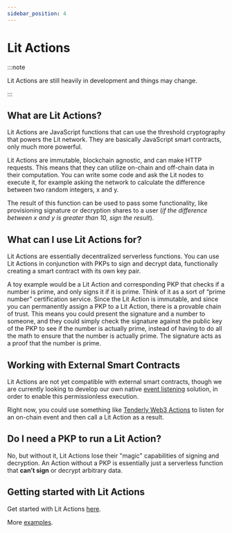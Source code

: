 ```yaml
---
sidebar_position: 4
---
```


# Lit Actions

:::note

Lit Actions are still heavily in development and things may change.

:::

## What are Lit Actions?

Lit Actions are JavaScript functions that can use the threshold cryptography that powers the Lit network. They are basically JavaScript smart contracts, only much more powerful.

Lit Actions are immutable, blockchain agnostic, and can make HTTP requests. This means that they can utilize on-chain and off-chain data in their computation. You can write some code and ask the Lit nodes to execute it, for example asking the network to calculate the difference between two random integers, x and y. 

The result of this function can be used to pass some functionality, like provisioning signature or decryption shares to a user (*if the difference between x and y is greater than 10, sign the result*).

## What can I use Lit Actions for?

Lit Actions are essentially decentralized serverless functions. You can use Lit Actions in conjunction with PKPs to sign and decrypt data, functionally creating a smart contract with its own key pair. 

A toy example would be a Lit Action and corresponding PKP that checks if a number is prime, and only signs it if it is prime.  Think of it as a sort of “prime number” certification service.  Since the Lit Action is immutable, and since you can permanently assign a PKP to a Lit Action, there is a provable chain of trust.  This means you could present the signature and a number to someone, and they could simply check the signature against the public key of the PKP to see if the number is actually prime, instead of having to do all the math to ensure that the number is actually prime.  The signature acts as a proof that the number is prime.  

## Working with External Smart Contracts

Lit Actions are not yet compatible with external smart contracts, though we are currently looking to develop our own native [event listening](https://litprotocol.notion.site/Event-based-triggers-for-PKPs-0b22532c571f4dffb08d6e84e9c5dd04) solution, in order to enable this permissionless execution. 

Right now, you could use something like [Tenderly Web3 Actions](https://docs.tenderly.co/web3-actions/intro-to-web3-actions) to listen for an on-chain event and then call a Lit Action as a result.

## Do I need a PKP to run a Lit Action? 

No, but without it, Lit Actions lose their "magic" capabilities of signing and decryption. An Action without a PKP is essentially just a serverless function that **can’t sign** or decrypt arbitrary data. 

## Getting started with Lit Actions

Get started with Lit Actions [here](/SDK/Explanation/litActions.md).

More [examples](/coreConcepts/usecases#programmatic-signing-lit-actions-and-pkps). 
